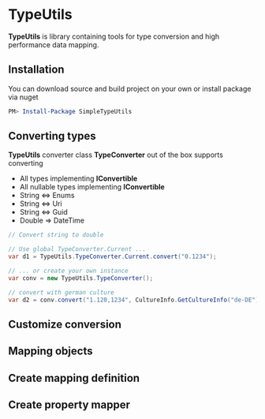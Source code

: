 # TypeUtils
**TypeUtils** is library containing tools for type conversion and high performance data mapping. 

## Installation
You can download source and build project on your own or install package via nuget

```PowerShell
PM> Install-Package SimpleTypeUtils
```

## Converting types
**TypeUtils** converter class **TypeConverter** out of the box supports converting 
* All types implementing **IConvertible**
* All nullable types implementing **IConvertible**
* String <=> Enums
* String <=> Uri
* String <=> Guid
* Double => DateTime

```c#
// Convert string to double

// Use global TypeConverter.Current ...
var d1 = TypeUtils.TypeConverter.Current.convert("0.1234");

// ... or create your own instance
var conv = new TypeUtils.TypeConverter();

// convert with german culture
var d2 = conv.convert("1.120,1234", CultureInfo.GetCultureInfo("de-DE"));

```

## Customize conversion

## Mapping objects

## Create mapping definition

## Create property mapper

